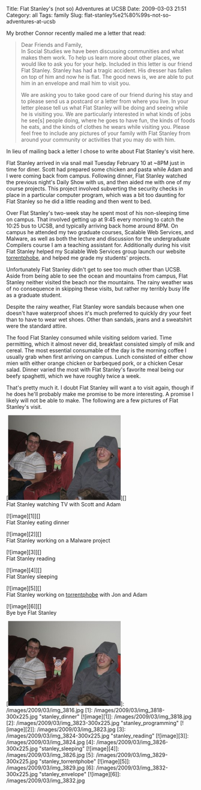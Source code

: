 Title: Flat Stanley's (not so) Adventures at UCSB
Date: 2009-03-03 21:51
Category: all
Tags: family
Slug: flat-stanley%e2%80%99s-not-so-adventures-at-ucsb

My brother Connor recently mailed me a letter that read:

> Dear Friends and Family,  
>  In Social Studies we have been discussing communities and what makes them
> work. To help us learn more about other places, we would like to ask you for
> your help. Included in this letter is our friend Flat Stanley. Stanley has
> had a tragic accident. His dresser has fallen on top of him and now he is
> flat. The good news is, we are able to put him in an envelope and mail him to
> visit you.
>
> We are asking you to take good care of our friend during his stay and to
> please send us a postcard or a letter from where you live. In your letter
> please tell us what Flat Stanley will be doing and seeing while he is
> visiting you. We are particularly interested in what kinds of jobs he see[s]
> people doing, where he goes to have fun, the kinds of foods he eats, and the
> kinds of clothes he wears while visiting you. Please feel free to include any
> pictures of your family with Flat Stanley from around your community or
> activities that you may do with him.

In lieu of mailing back a letter I chose to write about Flat Stanley's visit
here.

Flat Stanley arrived in via snail mail Tuesday February 10 at \~8PM just in
time for diner. Scott had prepared some chicken and pasta while Adam and I were
coming back from campus. Following dinner, Flat Stanley watched the previous
night's Daily Show with us, and then aided me with one of my course projects.
This project involved subverting the security checks in place in a particular
computer program, which was a bit too daunting for Flat Stanley so he did a
little reading and then went to bed.

Over Flat Stanley's two-week stay he spent most of his non-sleeping time on
campus. That involved getting up at 9:45 every morning to catch the 10:25 bus
to UCSB, and typically arriving back home around 8PM. On campus he attended my
two graduate courses, Scalable Web Services, and Malware, as well as both the
lecture and discussion for the undergraduate Compilers course I am a teaching
assistant for. Additionally during his visit Flat Stanley helped my Scalable
Web Services group launch our website [torrentphobe][], and helped me grade my
students' projects.

Unfortunately Flat Stanley didn't get to see too much other than UCSB. Aside
from being able to see the ocean and mountains from campus, Flat Stanley
neither visited the beach nor the mountains. The rainy weather was of no
consequence in skipping these visits, but rather my terribly busy life as a
graduate student.

Despite the rainy weather, Flat Stanley wore sandals because when one doesn't
have waterproof shoes it's much preferred to quickly dry your feet than to have
to wear wet shoes. Other than sandals, jeans and a sweatshirt were the standard
attire.

The food Flat Stanley consumed while visiting seldom varied. Time permitting,
which it almost never did, breakfast consisted simply of milk and cereal. The
most essential consumable of the day is the morning coffee I usually grab when
first arriving on campus. Lunch consisted of either chow mien with either
orange chicken or barbequed pork, or a chicken Cesar salad. Dinner varied the
most with Flat Stanley's favorite meal being our beefy spaghetti, which we have
roughly twice a week.

That's pretty much it. I doubt Flat Stanley will want a to visit again, though
if he does he'll probably make me promise to be more interesting. A promise I
likely will not be able to make. The following are a few pictures of Flat
Stanley's visit.

[![image][]][]  
Flat Stanley watching TV with Scott and Adam

[![image][1]][]  
Flat Stanley eating dinner

[![image][2]][]  
Flat Stanley working on a Malware project

[![image][3]][]  
Flat Stanley reading

[![image][4]][]  
Flat Stanley sleeping

[![image][5]][]  
Flat Stanley working on [torrentphobe][] with Jon and Adam

[![image][6]][]  
Bye bye Flat Stanley

  [torrentphobe]: http://torrentpho.be
  [image]: /images/2009/03/img_3816-300x225.jpg "stanley_tv"
  [![image][]]: /images/2009/03/img_3816.jpg
  [1]: /images/2009/03/img_3818-300x225.jpg "stanley_dinner"
  [![image][1]]: /images/2009/03/img_3818.jpg
  [2]: /images/2009/03/img_3823-300x225.jpg "stanley_programming"
  [![image][2]]: /images/2009/03/img_3823.jpg
  [3]: /images/2009/03/img_3824-300x225.jpg "stanley_reading"
  [![image][3]]: /images/2009/03/img_3824.jpg
  [4]: /images/2009/03/img_3826-300x225.jpg "stanley_sleeping"
  [![image][4]]: /images/2009/03/img_3826.jpg
  [5]: /images/2009/03/img_3829-300x225.jpg "stanley_torrentphobe"
  [![image][5]]: /images/2009/03/img_3829.jpg
  [6]: /images/2009/03/img_3832-300x225.jpg "stanley_envelope"
  [![image][6]]: /images/2009/03/img_3832.jpg
